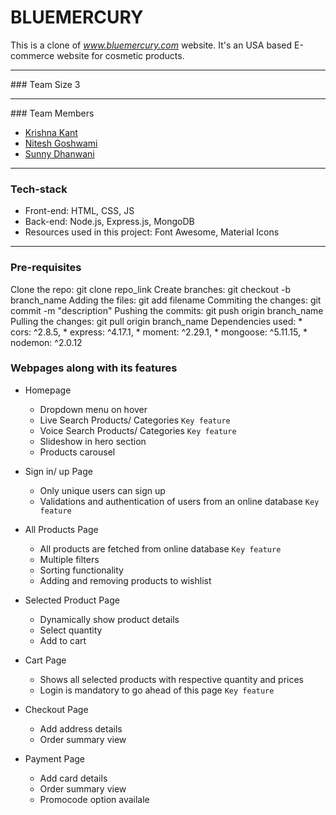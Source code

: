 # BLUEMERCURY

This is a clone of *www.bluemercury.com* website. It's an USA based E-commerce website for cosmetic products.

<hr/>
### Team Size
3
<hr/>
### Team Members

- [Krishna Kant](https://github.com/kkm980)
- [Nitesh Goshwami](https://github.com/Nitesh-Goshwami)
- [Sunny Dhanwani](https://github.com/SunnyDhanwani)

<hr/>

### Tech-stack

- Front-end: HTML, CSS, JS <br/>
- Back-end: Node.js, Express.js, MongoDB <br/>
- Resources used in this project: Font Awesome, Material Icons <br/>

<hr/>

### Pre-requisites
Clone the repo:
    git clone repo_link
Create branches:
    git checkout -b branch_name
Adding the files:
    git add filename
Commiting the changes:
    git commit -m "description"
Pushing the commits:
    git push origin branch_name
Pulling the changes:
    git pull origin branch_name
Dependencies used:
    * cors: ^2.8.5,
    * express: ^4.17.1,
    * moment: ^2.29.1,
    * mongoose: ^5.11.15,
    * nodemon: ^2.0.12





### Webpages along with its features

- Homepage
  - Dropdown menu on hover
  - Live Search Products/ Categories ```Key feature```
  - Voice Search Products/ Categories ```Key feature```
  - Slideshow in hero section
  - Products carousel
  
- Sign in/ up Page
  - Only unique users can sign up
  - Validations and authentication of users from an online database ```Key feature```

- All Products Page
  - All products are fetched from online database ```Key feature```
  - Multiple filters
  - Sorting functionality
  - Adding and removing products to wishlist


- Selected Product Page
  - Dynamically show product details
  - Select quantity
  - Add to cart

- Cart Page
  - Shows all selected products with respective quantity and prices
  - Login is mandatory to go ahead of this page ```Key feature```

- Checkout Page 
  - Add address details
  - Order summary view

- Payment Page
  - Add card details
  - Order summary view
  - Promocode option availale
